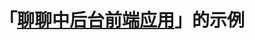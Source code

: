 # 「[聊聊中后台前端应用](https://ourai.ws/series/talking-about-frontend-of-web-based-management-systems/)」的示例
